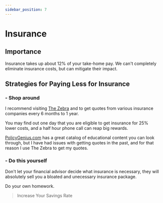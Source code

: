 ```yaml
---
sidebar_position: 7
---
```


# Insurance

## Importance

Insurance takes up about 12% of your take-home pay. We can't completely eliminate insurance costs, but can mitigate their impact.


## Strategies for Paying Less for Insurance


### - Shop around

I recommend visiting [The Zebra](https://www.thezebra.com/) and to get quotes from various insurance companies every 6 months to 1 year. 

You may find out one day that you are eligible to get insurance for 25% lower costs, and a half hour phone call can reap big rewards.

[PolicyGenius.com](https://www.policygenius.com/) has a great catalog of educational content you can look through, but I have had issues with getting quotes in the past, and for that reason I use The Zebra to get my quotes.

### - Do this yourself

Don't let your financial advisor decide what insurance is necessary, they will absolutely sell you a bloated and unecessary insurance package. 

Do your own homework.

>Increase Your Savings Rate